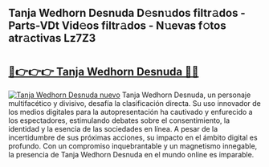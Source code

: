 ## Tanja Wedhorn Desnuda D𝚎sn𝚞dos filtr𝚊dos - Parts-VDt Vid𝚎os filtr𝚊dos - N𝚞evas f𝚘tos atr𝚊ctivas Lz7Z3

# <h2><a href="http://mb8itq.tromn.icu/?c=Tanja+Wedhorn+Desnuda">🔗👉👉👉 Tanja Wedhorn Desnuda 🔗🔗</a></h2>

[![Tanja Wedhorn Desnuda nuevo](https://i.imgur.com/pEAQMta.gif)](http://mb8itq.tromn.icu/?c=Tanja+Wedhorn+Desnuda)
Tanja Wedhorn Desnuda, un personaje multifacético y divisivo, desafía la clasificación directa. Su uso innovador de los medios digitales para la autopresentación ha cautivado y enfurecido a los espectadores, estimulando debates sobre el consentimiento, la identidad y la esencia de las sociedades en línea. A pesar de la incertidumbre de sus próximas acciones, su impacto en el ámbito digital es profundo. Con un compromiso inquebrantable y un magnetismo innegable, la presencia de Tanja Wedhorn Desnuda en el mundo online es imparable.
